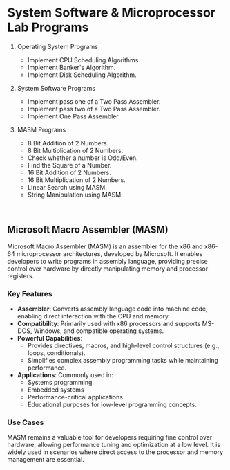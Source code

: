 # System Software & Microprocessor Lab Programs

1. Operating System Programs
      - Implement CPU Scheduling Algorithms.
      - Implement  Banker's Algorithm.
      - Implement Disk Scheduling Algorithm.
        
2. System Software Programs
      - Implement pass one of a Two Pass Assembler.
      - Implement pass two of a Two Pass Assembler.
      - Implement One Pass Assembler.
        
3. MASM Programs
      - 8 Bit Addition of 2 Numbers.
      - 8 Bit Multiplication of 2 Numbers.
      - Check whether a number is Odd/Even.
      - Find the Square of a Number.
      - 16 Bit Addition of 2 Numbers.
      - 16 Bit Multiplication of 2 Numbers.
      - Linear Search using MASM.
      - String Manipulation using MASM.
<br>

## Microsoft Macro Assembler (MASM)

Microsoft Macro Assembler (MASM) is an assembler for the x86 and x86-64 microprocessor architectures, developed by Microsoft. It enables developers to write programs in assembly language, providing precise control over hardware by directly manipulating memory and processor registers.

### Key Features

- **Assembler**: Converts assembly language code into machine code, enabling direct interaction with the CPU and memory.
- **Compatibility**: Primarily used with x86 processors and supports MS-DOS, Windows, and compatible operating systems.
- **Powerful Capabilities**:
  - Provides directives, macros, and high-level control structures (e.g., loops, conditionals).
  - Simplifies complex assembly programming tasks while maintaining performance.
- **Applications**: Commonly used in:
  - Systems programming
  - Embedded systems
  - Performance-critical applications
  - Educational purposes for low-level programming concepts.

### Use Cases

MASM remains a valuable tool for developers requiring fine control over hardware, allowing performance tuning and optimization at a low level. It is widely used in scenarios where direct access to the processor and memory management are essential.
